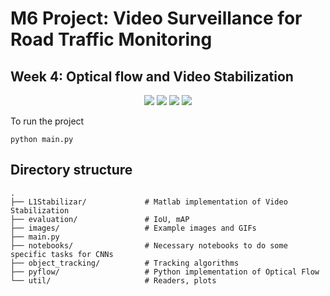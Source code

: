 # M6 Project: Video Surveillance for Road Traffic Monitoring

## Week 4: Optical flow and Video Stabilization

<div align="center">
  <img src="https://github.com/mcv-m6-video/mcv-m6-2019-team3/blob/master/week4/images/optical_flow_frames.gif">
  <img src="https://github.com/mcv-m6-video/mcv-m6-2019-team3/blob/master/week4/images/pyflow_output.png">
  <img src="https://github.com/mcv-m6-video/mcv-m6-2019-team3/blob/master/week4/images/cat_original.gif">
  <img src="https://github.com/mcv-m6-video/mcv-m6-2019-team3/blob/master/week4/images/cat_stabilized.gif">
</div>

To run the project
```
python main.py
```

## Directory structure

```
.
├── L1Stabilizar/             # Matlab implementation of Video Stabilization
├── evaluation/               # IoU, mAP
├── images/                   # Example images and GIFs
├── main.py
├── notebooks/                # Necessary notebooks to do some specific tasks for CNNs
├── object_tracking/          # Tracking algorithms
├── pyflow/                   # Python implementation of Optical Flow
└── util/                     # Readers, plots 
```
